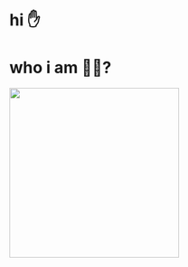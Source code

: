 # hi ✋
# who i am 🤷‍♂️?
<img align="center" withs="300p" height="300px" src="https://user-images.githubusercontent.com/74038190/212749447-bfb7e725-6987-49d9-ae85-2015e3e7cc41.gif" />
